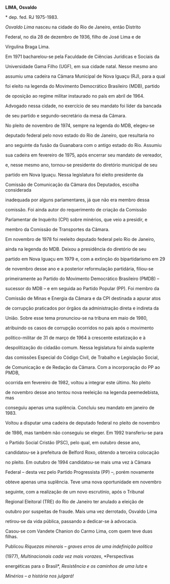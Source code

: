 **LIMA, Osvaldo**



\* dep. fed. RJ 1975-1983.



*Osvaldo Lima* nasceu na cidade do Rio de Janeiro, então Distrito

Federal, no dia 28 de dezembro de 1936, filho de José Lima e de

Virgulina Braga Lima.



Em 1971 bacharelou-se pela Faculdade de Ciências Jurídicas e Sociais da

Universidade Gama Filho (UGF), em sua cidade natal. Nesse mesmo ano

assumiu uma cadeira na Câmara Municipal de Nova Iguaçu (RJ), para a qual

foi eleito na legenda do Movimento Democrático Brasileiro (MDB), partido

de oposição ao regime militar instaurado no país em abril de 1964.

Advogado nessa cidade, no exercício de seu mandato foi líder da bancada

de seu partido e segundo-secretário da mesa da Câmara.



No pleito de novembro de 1974, sempre na legenda do MDB, elegeu-se

deputado federal pelo novo estado do Rio de Janeiro, que resultaria no

ano seguinte da fusão da Guanabara com o antigo estado do Rio. Assumiu

sua cadeira em fevereiro de 1975, após encerrar seu mandato de vereador,

e, nesse mesmo ano, tornou-se presidente do diretório municipal de seu

partido em Nova Iguaçu. Nessa legislatura foi eleito presidente da

Comissão de Comunicação da Câmara dos Deputados, escolha considerada

inadequada por alguns parlamentares, já que não era membro dessa

comissão. Foi ainda autor do requerimento de criação da Comissão

Parlamentar de Inquérito (CPI) sobre minérios, que veio a presidir, e

membro da Comissão de Transportes da Câmara.



Em novembro de 1978 foi reeleito deputado federal pelo Rio de Janeiro,

ainda na legenda do MDB. Deixou a presidência do diretório de seu

partido em Nova Iguaçu em 1979 e, com a extinção do bipartidarismo em 29

de novembro desse ano e a posterior reformulação partidária, filiou-se

primeiramente ao Partido do Movimento Democrático Brasileiro (PMDB) –

sucessor do MDB – e em seguida ao Partido Popular (PP). Foi membro da

Comissão de Minas e Energia da Câmara e da CPI destinada a apurar atos

de corrupção praticados por órgãos da administração direta e indireta da

União. Sobre esse tema pronunciou-se na tribuna em maio de 1980,

atribuindo os casos de corrupção ocorridos no país após o movimento

político-militar de 31 de março de 1964 à crescente estatização e à

despolitização do cidadão comum. Nessa legislatura foi ainda suplente

das comissões Especial do Código Civil, de Trabalho e Legislação Social,

de Comunicação e de Redação da Câmara. Com a incorporação do PP ao PMDB,

ocorrida em fevereiro de 1982, voltou a integrar este último. No pleito

de novembro desse ano tentou nova reeleição na legenda peemedebista, mas

conseguiu apenas uma suplência. Concluiu seu mandato em janeiro de 1983.



Voltou a disputar uma cadeira de deputado federal no pleito de novembro

de 1986, mas também não conseguiu se eleger. Em 1992 transferiu-se para

o Partido Social Cristão (PSC), pelo qual, em outubro desse ano,

candidatou-se à prefeitura de Belford Roxo, obtendo a terceira colocação

no pleito. Em outubro de 1994 candidatou-se mais uma vez à Câmara

Federal – desta vez pelo Partido Progressista (PP) –, porém novamente

obteve apenas uma suplência. Teve uma nova oportunidade em novembro

seguinte, com a realização de um novo escrutínio, após o Tribunal

Regional Eleitoral (TRE) do Rio de Janeiro ter anulado a eleição de

outubro por suspeitas de fraude. Mais uma vez derrotado, Osvaldo Lima

retirou-se da vida pública, passando a dedicar-se à advocacia.



Casou-se com Vandete Chanion do Carmo Lima, com quem teve duas filhas.



Publicou *Riquezas minerais – graves erros de uma indefinição política*

(1977), *Multinacionais cada vez mais vorazes*, *Perspectivas

energéticas para o Brasil*, *Resistência* *e os caminhos de uma luta* e

*Minérios – a história nos julgará!*



